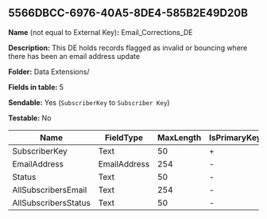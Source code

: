 ## 5566DBCC-6976-40A5-8DE4-585B2E49D20B

**Name** (not equal to External Key)**:** Email_Corrections_DE

**Description:** This DE holds records flagged as invalid or bouncing where there has been an email address update

**Folder:** Data Extensions/

**Fields in table:** 5

**Sendable:** Yes (`SubscriberKey` to `Subscriber Key`)

**Testable:** No

| Name | FieldType | MaxLength | IsPrimaryKey | IsNullable | DefaultValue |
| --- | --- | --- | --- | --- | --- |
| SubscriberKey | Text | 50 | + | - |  |
| EmailAddress | EmailAddress | 254 | - | - |  |
| Status | Text | 50 | - | - |  |
| AllSubscribersEmail | Text | 254 | - | + |  |
| AllSubscribersStatus | Text | 50 | - | + |  |
